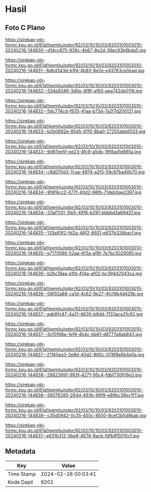 # Hasil

## Foto C Plano

https://sirekap-obj-formc.kpu.go.id/61af/pemilu/pdpr/92/03/10/10/03/9203101003010-20240216-144830--d14cc875-939c-4b67-8e2d-36ec93b6bda5.jpg

https://sirekap-obj-formc.kpu.go.id/61af/pemilu/pdpr/92/03/10/10/03/9203101003010-20240216-144831--8dbd343d-b1f4-4b93-8e2e-e43763ce0ead.jpg

https://sirekap-obj-formc.kpu.go.id/61af/pemilu/pdpr/92/03/10/10/03/9203101003010-20240216-144832--334e9246-3d0e-4f8f-af83-aea742de0116.jpg

https://sirekap-obj-formc.kpu.go.id/61af/pemilu/pdpr/92/03/10/10/03/9203101003010-20240216-144832--5dc774cd-f935-41aa-b73d-7a2f7d200121.jpg

https://sirekap-obj-formc.kpu.go.id/61af/pemilu/pdpr/92/03/10/10/03/9203101003010-20240216-144833--b2b0692e-95d5-4110-8ba0-27255abb6553.jpg

https://sirekap-obj-formc.kpu.go.id/61af/pemilu/pdpr/92/03/10/10/03/9203101003010-20240216-144833--9d97ee5f-ee23-4fc9-a5db-19f8ad1e885a.jpg

https://sirekap-obj-formc.kpu.go.id/61af/pemilu/pdpr/92/03/10/10/03/9203101003010-20240216-144834--c8d070d3-7caa-4974-a2f3-59c67ba40b70.jpg

https://sirekap-obj-formc.kpu.go.id/61af/pemilu/pdpr/92/03/10/10/03/9203101003010-20240216-144834--9f4f6cc2-477f-40d2-98fb-71deb0ae2397.jpg

https://sirekap-obj-formc.kpu.go.id/61af/pemilu/pdpr/92/03/10/10/03/9203101003010-20240216-144834--33af1131-3fe5-4916-b291-bbbbd3a69d37.jpg

https://sirekap-obj-formc.kpu.go.id/61af/pemilu/pdpr/92/03/10/10/03/9203101003010-20240216-144835--133a93f2-fd2a-46f2-8921-e637b326bacf.jpg

https://sirekap-obj-formc.kpu.go.id/61af/pemilu/pdpr/92/03/10/10/03/9203101003010-20240216-144835--e7170586-52aa-4f3a-af9f-7e7bc5029095.jpg

https://sirekap-obj-formc.kpu.go.id/61af/pemilu/pdpr/92/03/10/10/03/9203101003010-20240216-144836--b2bc18aa-a1fd-414a-af02-bc39442043ca.jpg

https://sirekap-obj-formc.kpu.go.id/61af/pemilu/pdpr/92/03/10/10/03/9203101003010-20240216-144836--58f92a88-ca1d-4c62-9e27-4fcf9b4d429b.jpg

https://sirekap-obj-formc.kpu.go.id/61af/pemilu/pdpr/92/03/10/10/03/9203101003010-20240216-144837--aab91c47-4a31-4630-b8dd-7f33aca31c92.jpg

https://sirekap-obj-formc.kpu.go.id/61af/pemilu/pdpr/92/03/10/10/03/9203101003010-20240216-144837--3cf0198a-1ef9-4b4c-bb61-d8777a8ab843.jpg

https://sirekap-obj-formc.kpu.go.id/61af/pemilu/pdpr/92/03/10/10/03/9203101003010-20240216-144837--21160ea3-3e8d-40d2-860c-078f8e6b4e0a.jpg

https://sirekap-obj-formc.kpu.go.id/61af/pemilu/pdpr/92/03/10/10/03/9203101003010-20240216-144838--28623991-993f-4271-95c4-fdbf730f09e3.jpg

https://sirekap-obj-formc.kpu.go.id/61af/pemilu/pdpr/92/03/10/10/03/9203101003010-20240216-144838--58076285-284d-493b-99f9-e89bc38ec1f7.jpg

https://sirekap-obj-formc.kpu.go.id/61af/pemilu/pdpr/92/03/10/10/03/9203101003010-20240216-144839--c35d0942-0c35-455c-8550-9cef2b5d9bab.jpg

https://sirekap-obj-formc.kpu.go.id/61af/pemilu/pdpr/92/03/10/10/03/9203101003010-20240216-144831--e631b312-0be8-4574-8acb-fdfb9f5010cf.jpg


## Metadata

| Key        | Value               |
| ---------- | ------------------- |
| Time Stamp | 2024-02-26 00:03:41 |
| Kode Dapil | 9201                |



